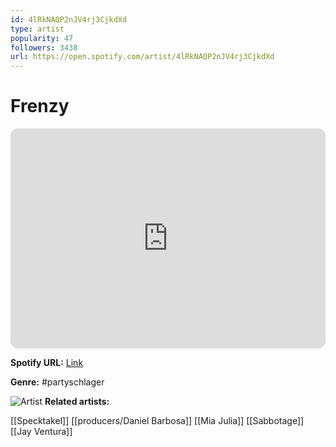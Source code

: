 ```yaml
---
id: 4lRkNAQP2nJV4rj3CjkdXd
type: artist
popularity: 47
followers: 3438
url: https://open.spotify.com/artist/4lRkNAQP2nJV4rj3CjkdXd
---
```

# Frenzy

<iframe style="border-radius:12px" src="https://open.spotify.com/embed/artist/4lRkNAQP2nJV4rj3CjkdXd" width="100%" height="352" frameBorder="0" allowfullscreen="" allow="autoplay; clipboard-write; encrypted-media; fullscreen; picture-in-picture" loading="lazy"></iframe>

**Spotify URL:** [Link](https://open.spotify.com/artist/4lRkNAQP2nJV4rj3CjkdXd)

**Genre:**  #partyschlager

![Artist](https://i.scdn.co/image/ab6761610000e5eb6b91c1999a7b4b03c2f09b8d)
**Related artists:**

[[Specktakel]]
[[producers/Daniel Barbosa]]
[[Mia Julia]]
[[Sabbotage]]
[[Jay Ventura]]
